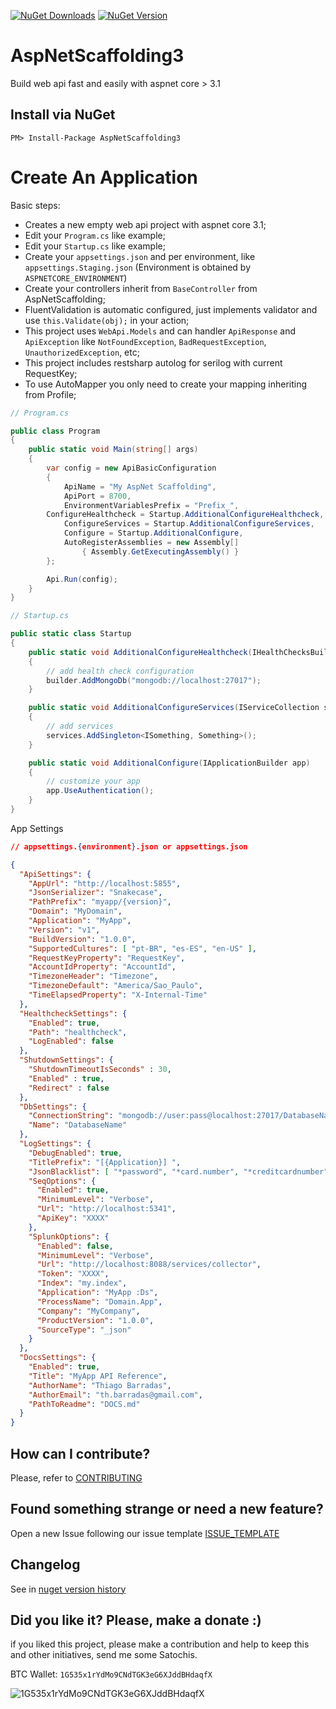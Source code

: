 <!-- [![Build status](https://ci.appveyor.com/api/projects/status/9jkiyh848g2djqkn/branch/master?svg=true)](https://ci.appveyor.com/project/ThiagoBarradas/aspnet-scaffolding/branch/master)
[![Codacy Badge](https://api.codacy.com/project/badge/Grade/a833f89548944fad8405aa6c9599edd4)](https://www.codacy.com/app/ThiagoBarradas/aspnet-scaffolding?utm_source=github.com&amp;utm_medium=referral&amp;utm_content=ThiagoBarradas/aspnet-scaffolding&amp;utm_campaign=Badge_Grade) -->
[![NuGet Downloads](https://img.shields.io/nuget/dt/AspNetScaffolding3.svg)](https://www.nuget.org/packages/AspNetScaffolding3/)
[![NuGet Version](https://img.shields.io/nuget/v/AspNetScaffolding3.svg)](https://www.nuget.org/packages/AspNetScaffolding3/)

# AspNetScaffolding3

Build web api fast and easily with aspnet core > 3.1

## Install via NuGet

```
PM> Install-Package AspNetScaffolding3
```

# Create An Application

Basic steps:

- Creates a new empty web api project with aspnet core 3.1;
- Edit your `Program.cs` like example;
- Edit your `Startup.cs` like example;
- Create your `appsettings.json` and per environment, like `appsettings.Staging.json` (Environment is obtained by `ASPNETCORE_ENVIRONMENT`)
- Create your controllers inherit from `BaseController` from AspNetScaffolding;
- FluentValidation is automatic configured, just implements validator and use `this.Validate(obj);` in your action;
- This project uses `WebApi.Models` and can handler `ApiResponse` and `ApiException` like `NotFoundException`, `BadRequestException`, `UnauthorizedException`, etc;
- This project includes restsharp autolog for serilog with current RequestKey;
- To use AutoMapper you only need to create your mapping inheriting from Profile;

```c#
// Program.cs

public class Program
{
    public static void Main(string[] args)
    {
        var config = new ApiBasicConfiguration
        {
            ApiName = "My AspNet Scaffolding",
            ApiPort = 8700,
            EnvironmentVariablesPrefix = "Prefix_",
	    ConfigureHealthcheck = Startup.AdditionalConfigureHealthcheck,
            ConfigureServices = Startup.AdditionalConfigureServices,
            Configure = Startup.AdditionalConfigure,
            AutoRegisterAssemblies = new Assembly[] 
                { Assembly.GetExecutingAssembly() }
        };

        Api.Run(config);
    }
}
```

```c#
// Startup.cs

public static class Startup
{
    public static void AdditionalConfigureHealthcheck(IHealthChecksBuilder builder, IServiceProvider services)
    {
        // add health check configuration
        builder.AddMongoDb("mongodb://localhost:27017");
    }

    public static void AdditionalConfigureServices(IServiceCollection services)
    {
        // add services
        services.AddSingleton<ISomething, Something>();
    }

    public static void AdditionalConfigure(IApplicationBuilder app)
    {
        // customize your app
        app.UseAuthentication();
    }
}

```

App Settings
```json
// appsettings.{environment}.json or appsettings.json

{
  "ApiSettings": {
    "AppUrl": "http://localhost:5855",
    "JsonSerializer": "Snakecase",
    "PathPrefix": "myapp/{version}",
    "Domain": "MyDomain",
    "Application": "MyApp",
    "Version": "v1",
    "BuildVersion": "1.0.0",
    "SupportedCultures": [ "pt-BR", "es-ES", "en-US" ],
    "RequestKeyProperty": "RequestKey",
    "AccountIdProperty": "AccountId",
    "TimezoneHeader": "Timezone",
    "TimezoneDefault": "America/Sao_Paulo",
    "TimeElapsedProperty": "X-Internal-Time"
  },
  "HealthcheckSettings": {
    "Enabled": true,
    "Path": "healthcheck",
    "LogEnabled": false
  },
  "ShutdownSettings": {
    "ShutdownTimeoutIsSeconds" : 30,
    "Enabled" : true,
    "Redirect" : false
  },
  "DbSettings": {
    "ConnectionString": "mongodb://user:pass@localhost:27017/DatabaseName",
    "Name": "DatabaseName"
  },
  "LogSettings": {
    "DebugEnabled": true,
    "TitlePrefix": "[{Application}] ",
    "JsonBlacklist": [ "*password", "*card.number", "*creditcardnumber", "*cvv" ],
    "SeqOptions": {
      "Enabled": true,
      "MinimumLevel": "Verbose",
      "Url": "http://localhost:5341",
      "ApiKey": "XXXX"
    },
    "SplunkOptions": {
      "Enabled": false,
      "MinimumLevel": "Verbose",
      "Url": "http://localhost:8088/services/collector",
      "Token": "XXXX",
      "Index": "my.index",
      "Application": "MyApp :Ds",
      "ProcessName": "Domain.App",
      "Company": "MyCompany",
      "ProductVersion": "1.0.0",
      "SourceType": "_json"
    }
  },
  "DocsSettings": {
    "Enabled": true,
    "Title": "MyApp API Reference",
    "AuthorName": "Thiago Barradas",
    "AuthorEmail": "th.barradas@gmail.com",
    "PathToReadme": "DOCS.md"
  }
}

```

## How can I contribute?

Please, refer to [CONTRIBUTING](.github/CONTRIBUTING.md)

## Found something strange or need a new feature?

Open a new Issue following our issue template [ISSUE_TEMPLATE](.github/ISSUE_TEMPLATE.md)

## Changelog

See in [nuget version history](https://www.nuget.org/packages/AspNetScaffolding3)

## Did you like it? Please, make a donate :)

if you liked this project, please make a contribution and help to keep this and other initiatives, send me some Satochis.

BTC Wallet: `1G535x1rYdMo9CNdTGK3eG6XJddBHdaqfX`

![1G535x1rYdMo9CNdTGK3eG6XJddBHdaqfX](https://i.imgur.com/mN7ueoE.png)
